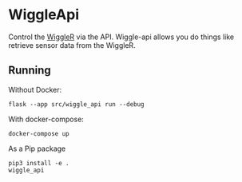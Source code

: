 # WiggleApi

Control the [WiggleR](https://github.com/wiggle-bin/wiggle-r) via the API. Wiggle-api allows you do things like retrieve sensor data from the WiggleR.

## Running

Without Docker:
```
flask --app src/wiggle_api run --debug
```

With docker-compose:
```
docker-compose up
```

As a Pip package
```
pip3 install -e .
wiggle_api
```
